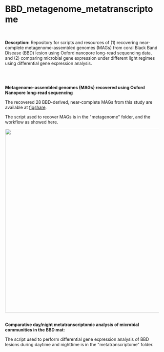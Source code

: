 # BBD_metagenome_metatranscriptome
<br/>

 **Descrption:**
Repository for scripts and resources of (1) recovering near-complete metagenome-assembled genomes (MAGs) from coral Black Band Disease (BBD) lesion using Oxford nanopore long-read sequencing data, and (2) comparing microbial gene expression under different light regimes using differential gene expression analysis.

<br/>
<br/>

**Metagenome-assembled genomes (MAGs) recovered using Oxford Nanopore long-read sequencing**

The recovered 28 BBD-derived, near-complete MAGs from this study are available at [figshare](https://doi.org/10.6084/m9.figshare.27611787).

The script used to recover MAGs is in the "metagenome" folder, and the workflow as showed here.

<img src="https://github.com/user-attachments/assets/0b788388-a878-445b-8b88-ea08b15f9954" width="600">


<br/>
<br/>

**Comparative day/night metatranscriptomic analysis of microbial communities in the BBD mat:**

The script used to perform differential gene expression analysis of BBD lesions during daytime and nighttime is in the "metatranscriptome" folder.
